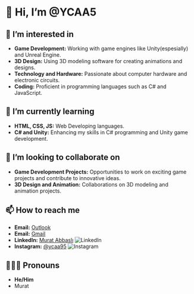 # 👋 Hi, I’m @YCAA5

## 👀 I’m interested in
- **Game Development:** Working with game engines like Unity(espesially) and Unreal Engine.
- **3D Design:** Using 3D modeling software for creating animations and designs.
- **Technology and Hardware:** Passionate about computer hardware and electronic circuits.
- **Coding:** Proficient in programming languages such as C# and JavaScript.

## 🌱 I’m currently learning
- **HTML, CSS, JS:** Web Developing languages.
- **C# and Unity:** Enhancing my skills in C# programming and Unity game development.

## 💞️ I’m looking to collaborate on
- **Game Development Projects:** Opportunities to work on exciting game projects and contribute to innovative ideas.
- **3D Design and Animation:** Collaborations on 3D modeling and animation projects.

## 📫 How to reach me
- **Email:** [Outlook](mailto:murat.abbsli@hotmail.com)
- **Email:** [Gmail](mailto:allahverdi.abbasli.1995@gmail.com)
- **LinkedIn:** [Murat Abbaslı](https://www.linkedin.com/in/murat-abbasl%C4%B1-9407a8107/) ![LinkedIn](https://img.shields.io/badge/LinkedIn-blue?style=flat&logo=linkedin)
- **Instagram:** [@ycaa95](https://www.instagram.com/ycaa95/) ![Instagram](https://img.shields.io/badge/Instagram-red?style=flat&logo=instagram)
## 🧑🏻‍💻 Pronouns
- **He/Him**
- Murat
